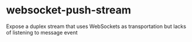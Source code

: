 # websocket-push-stream
Expose a duplex stream that uses WebSockets as transportation but lacks of listening to message event
